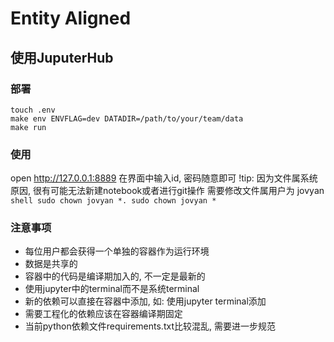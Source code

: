 # Entity Aligned






## 使用JuputerHub

### 部署

```shell
touch .env
make env ENVFLAG=dev DATADIR=/path/to/your/team/data
make run
```

### 使用
open http://127.0.0.1:8889
在界面中输入id, 密码随意即可
!tip:
	因为文件属系统原因, 很有可能无法新建notebook或者进行git操作
	需要修改文件属用户为 jovyan
	```shell
	sudo chown jovyan *.
	sudo chown jovyan *
	```

### 注意事项
- 每位用户都会获得一个单独的容器作为运行环境
- 数据是共享的
- 容器中的代码是编译期加入的, 不一定是最新的
- 使用jupyter中的terminal而不是系统terminal
- 新的依赖可以直接在容器中添加, 如: 使用jupyter terminal添加
- 需要工程化的依赖应该在容器编译期固定
- 当前python依赖文件requirements.txt比较混乱, 需要进一步规范

